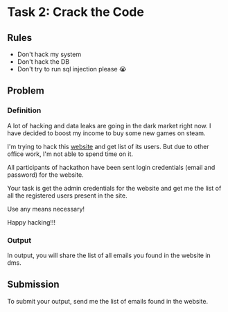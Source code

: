 # Task 2: Crack the Code

## Rules
- Don't hack my system
- Don't hack the DB
- Don't try to run sql injection please 😭

## Problem

### Definition
A lot of hacking and data leaks are going in the dark market right now. I have decided to boost my income to buy some new games on steam.

I'm trying to hack this [website](https://supersecureapp.000webhostapp.com/) and get list of its users.
But due to other office work, I'm not able to spend time on it.

All participants of hackathon have been sent login credentials (email and password) for the website. 

Your task is get the admin credentials for the website and get me the list of all the registered users present in the site.

Use any means necessary!

Happy hacking!!!

### Output
In output, you will share the list of all emails you found in the website in dms.


## Submission
To submit your output, send me the list of emails found in the website.
